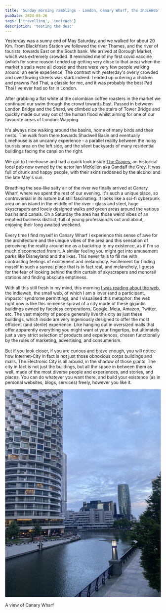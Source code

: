 ```yaml
---
title: 'Sunday morning ramblings - London, Canary Wharf, the IndieWeb'
pubDate: 2024-05-26
tags: ['travelling', 'indieWeb']
description: 'testing the desc'
---
```


Yesterday was a sunny end of May Saturday, and we walked for about 20 Km. From Blackfriars Station we followed the river Thames, and the river of tourists, towards East on the South bank. We arrived at Borough Market, which was extremely crowded. It reminded me of my first covid vaccine (which for some reason I ended up getting very close to that area) when the market's stalls were all closed and there were very few people walking around, an eerie experience. The contrast with yesterday's overly crowded and overflowing streets was stark indeed. I ended up ordering a chicken and prawns Pad Thai, a classic for me, and it was probably the best Pad Thai I've ever had so far in London.
<br>
<br>
After grabbing a flat white at the colombian coffee roasters in the market we continued our swim through the crowd towards East. Passed in between London Bridge and the Shard, we climbed up the stairs of Tower Bridge and quickly made our way out of the human flood whilst aiming for one of our favourite areas of London: Wapping.
<br>
<br>
It's always nice walking around the basins, home of many birds and their nests. The walk from there towards Shadwell Basin and eventually Limehouse is an uncanny experience - a parallel reality between the noisy tourists area on the left side, and the silent backyards of many residential buildings facing the canal on the right.
<br>
<br>
We got to Limehouse and had a quick look inside [The Grapes](https://www.thegrapes.co.uk/), an historical local pub now owned by the actor Ian McKellen aka Gandalf the Grey. It was full of drunk and happy people, with their skins reddened by the alcohol and the late May's sun.
<br>
<br>
Breathing the sea-like salty air of the river we finally arrived at Canary Wharf, where we spent the rest of our evening.
It's such a unique place, so controversial in its nature but still fascinating. It looks like a sci-fi cyberpunk area on an island in the middle of the river - glass and steel, huge skyscrapers and lovely designed walks and green areas around the various basins and canals.
On a Saturday the area has those weird vibes of an emptied business district, full of young professionals out and about, enjoying their long awaited weekend.
<br>
<br>
Every time I find myself in Canary Wharf I experience this sense of awe for the architecture and the unique vibes of the area and this sensation of perceiving the reality around me as a backdrop to my existence, as if I'm so much disconnected from it. A similar feeling you might get into amusement parks like Disneyland and the likes. This never fails to fill me with contrasting feelings of excitement and melancholy. Excitement for finding myself in such a surreal place that is in fact real, and melancholy, I guess for the fear of looking behind the thin curtain of skyscrapers and monorail stations and finding absolute emptiness.
<br>
<br>
With all this still fresh in my mind, this morning [I was reading about the web](https://rebeccatoh.co/the-old-internet/), the indieweb, the small web, of which I am a lover (and a participant, impostor syndrome permitting), and I visualised this metaphor:
the web right now is like this immense sprawl of a city made of these gigantic buildings owned by faceless corporations, Google, Meta, Amazon, Twitter, etc. The vast majority of people generally live this city as just these buildings, which inside are very ingeniously designed to offer the most efficient (and sterile) experience. Like hanging out in oversized malls that offer apparently everything you might want at your fingertips, but ultimately just a very strict selection of products and experiences, chosen functionally by the rules of marketing, advertising, and consumerism.
<br>
<br>
But if you look closer, if you are curious and brave enough, you will notice how Internet-City in fact is not just those obnoxious corps buildings and malls. The Electronic City is all around, in the shadow of those giants. The city in fact is not just the buildings, but all the space in between them as well, made of the most diverse people and experiences, and stories, and places. You can do whatever you want there, and build your existence (as in personal websites, blogs, services) freely, however you like it.

![a view of Canary Wharf, tall glass building around a quiet canal](../../assets/images/canary_wharf_photo_2024-05-26_12-49-52.jpg)

<figcaption>A view of Canary Wharf</figcaption>
